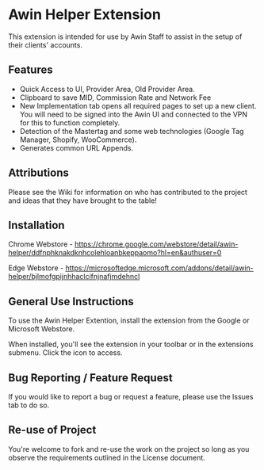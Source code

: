 # Awin Helper Extension
 
This extension is intended for use by Awin Staff to assist in the setup of their clients' accounts.

## Features
- Quick Access to UI, Provider Area, Old Provider Area.
- Clipboard to save MID, Commission Rate and Network Fee
- New Implementation tab opens all required pages to set up a new client. You will need to be signed into the Awin UI and connected to the VPN for this to function completely.
- Detection of the Mastertag and some web technologies (Google Tag Manager, Shopify, WooCommerce).
- Generates common URL Appends.

## Attributions
Please see the Wiki for information on who has contributed to the project and ideas that they have brought to the table!

## Installation

Chrome Webstore - https://chrome.google.com/webstore/detail/awin-helper/ddfnphknakdknhcolehloanbkeppaomo?hl=en&authuser=0

Edge Webstore - https://microsoftedge.microsoft.com/addons/detail/awin-helper/bjlmofgpijnhhaclcifnjnafjmdehncl

## General Use Instructions

To use the Awin Helper Extention, install the extension from the Google or Microsoft Webstore.

When installed, you'll see the extension in your toolbar or in the extensions submenu. Click the icon to access.

## Bug Reporting / Feature Request

If you would like to report a bug or request a feature, please use the Issues tab to do so.

## Re-use of Project

You're welcome to fork and re-use the work on the project so long as you observe the requirements outlined in the License document.
